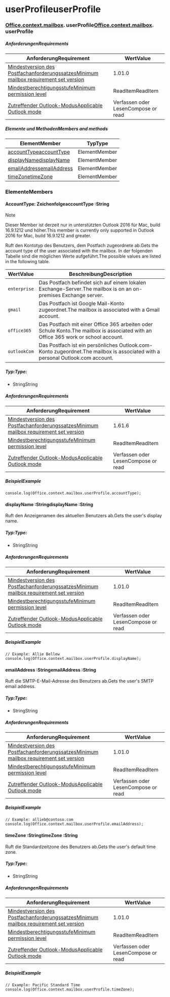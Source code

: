 
# <a name="userprofile"></a><span data-ttu-id="4a8e7-101">userProfile</span><span class="sxs-lookup"><span data-stu-id="4a8e7-101">userProfile</span></span>

### <span data-ttu-id="4a8e7-p101">[Office](Office.md)[.context](Office.context.md)[.mailbox](Office.context.mailbox.md). userProfile</span><span class="sxs-lookup"><span data-stu-id="4a8e7-p101">[Office](Office.md)[.context](Office.context.md)[.mailbox](Office.context.mailbox.md). userProfile</span></span>

##### <a name="requirements"></a><span data-ttu-id="4a8e7-104">Anforderungen</span><span class="sxs-lookup"><span data-stu-id="4a8e7-104">Requirements</span></span>

|<span data-ttu-id="4a8e7-105">Anforderung</span><span class="sxs-lookup"><span data-stu-id="4a8e7-105">Requirement</span></span>| <span data-ttu-id="4a8e7-106">Wert</span><span class="sxs-lookup"><span data-stu-id="4a8e7-106">Value</span></span>|
|---|---|
|[<span data-ttu-id="4a8e7-107">Mindestversion des Postfachanforderungssatzes</span><span class="sxs-lookup"><span data-stu-id="4a8e7-107">Minimum mailbox requirement set version</span></span>](/javascript/office/requirement-sets/outlook-api-requirement-sets)| <span data-ttu-id="4a8e7-108">1.0</span><span class="sxs-lookup"><span data-stu-id="4a8e7-108">1.0</span></span>|
|[<span data-ttu-id="4a8e7-109">Mindestberechtigungsstufe</span><span class="sxs-lookup"><span data-stu-id="4a8e7-109">Minimum permission level</span></span>](https://docs.microsoft.com/outlook/add-ins/understanding-outlook-add-in-permissions)| <span data-ttu-id="4a8e7-110">ReadItem</span><span class="sxs-lookup"><span data-stu-id="4a8e7-110">ReadItem</span></span>|
|[<span data-ttu-id="4a8e7-111">Zutreffender Outlook-Modus</span><span class="sxs-lookup"><span data-stu-id="4a8e7-111">Applicable Outlook mode</span></span>](https://docs.microsoft.com/outlook/add-ins/#extension-points)| <span data-ttu-id="4a8e7-112">Verfassen oder Lesen</span><span class="sxs-lookup"><span data-stu-id="4a8e7-112">Compose or read</span></span>|

##### <a name="members-and-methods"></a><span data-ttu-id="4a8e7-113">Elemente und Methoden</span><span class="sxs-lookup"><span data-stu-id="4a8e7-113">Members and methods</span></span>

| <span data-ttu-id="4a8e7-114">Element</span><span class="sxs-lookup"><span data-stu-id="4a8e7-114">Member</span></span> | <span data-ttu-id="4a8e7-115">Typ</span><span class="sxs-lookup"><span data-stu-id="4a8e7-115">Type</span></span> |
|--------|------|
| [<span data-ttu-id="4a8e7-116">accountType</span><span class="sxs-lookup"><span data-stu-id="4a8e7-116">accountType</span></span>](#accounttype-string) | <span data-ttu-id="4a8e7-117">Element</span><span class="sxs-lookup"><span data-stu-id="4a8e7-117">Member</span></span> |
| [<span data-ttu-id="4a8e7-118">displayName</span><span class="sxs-lookup"><span data-stu-id="4a8e7-118">displayName</span></span>](#displayname-string) | <span data-ttu-id="4a8e7-119">Element</span><span class="sxs-lookup"><span data-stu-id="4a8e7-119">Member</span></span> |
| [<span data-ttu-id="4a8e7-120">emailAddress</span><span class="sxs-lookup"><span data-stu-id="4a8e7-120">emailAddress</span></span>](#emailaddress-string) | <span data-ttu-id="4a8e7-121">Element</span><span class="sxs-lookup"><span data-stu-id="4a8e7-121">Member</span></span> |
| [<span data-ttu-id="4a8e7-122">timeZone</span><span class="sxs-lookup"><span data-stu-id="4a8e7-122">timeZone</span></span>](#timezone-string) | <span data-ttu-id="4a8e7-123">Element</span><span class="sxs-lookup"><span data-stu-id="4a8e7-123">Member</span></span> |

### <a name="members"></a><span data-ttu-id="4a8e7-124">Elemente</span><span class="sxs-lookup"><span data-stu-id="4a8e7-124">Members</span></span>

####  <a name="accounttype-string"></a><span data-ttu-id="4a8e7-125">AccountType: Zeichenfolge</span><span class="sxs-lookup"><span data-stu-id="4a8e7-125">accountType :String</span></span>

> [!NOTE]
> <span data-ttu-id="4a8e7-126">Dieser Member ist derzeit nur in unterstützten Outlook 2016 für Mac, build 16.9.1212 und höher.</span><span class="sxs-lookup"><span data-stu-id="4a8e7-126">This member is currently only supported in Outlook 2016 for Mac, build 16.9.1212 and greater.</span></span>

<span data-ttu-id="4a8e7-127">Ruft den Kontotyp des Benutzers, dem Postfach zugeordnete ab.</span><span class="sxs-lookup"><span data-stu-id="4a8e7-127">Gets the account type of the user associated with the mailbox.</span></span> <span data-ttu-id="4a8e7-128">In der folgenden Tabelle sind die möglichen Werte aufgeführt.</span><span class="sxs-lookup"><span data-stu-id="4a8e7-128">The possible values are listed in the following table.</span></span>

| <span data-ttu-id="4a8e7-129">Wert</span><span class="sxs-lookup"><span data-stu-id="4a8e7-129">Value</span></span> | <span data-ttu-id="4a8e7-130">Beschreibung</span><span class="sxs-lookup"><span data-stu-id="4a8e7-130">Description</span></span> |
|-------|-------------|
| `enterprise` | <span data-ttu-id="4a8e7-131">Das Postfach befindet sich auf einem lokalen Exchange-Server.</span><span class="sxs-lookup"><span data-stu-id="4a8e7-131">The mailbox is on an on-premises Exchange server.</span></span> |
| `gmail` | <span data-ttu-id="4a8e7-132">Das Postfach ist Google Mail-Konto zugeordnet.</span><span class="sxs-lookup"><span data-stu-id="4a8e7-132">The mailbox is associated with a Gmail account.</span></span> |
| `office365` | <span data-ttu-id="4a8e7-133">Das Postfach mit einer Office 365 arbeiten oder Schule Konto.</span><span class="sxs-lookup"><span data-stu-id="4a8e7-133">The mailbox is associated with an Office 365 work or school account.</span></span> |
| `outlookCom` | <span data-ttu-id="4a8e7-134">Das Postfach ist ein persönliches Outlook.com-Konto zugeordnet.</span><span class="sxs-lookup"><span data-stu-id="4a8e7-134">The mailbox is associated with a personal Outlook.com account.</span></span> |

##### <a name="type"></a><span data-ttu-id="4a8e7-135">Typ:</span><span class="sxs-lookup"><span data-stu-id="4a8e7-135">Type:</span></span>

*   <span data-ttu-id="4a8e7-136">String</span><span class="sxs-lookup"><span data-stu-id="4a8e7-136">String</span></span>

##### <a name="requirements"></a><span data-ttu-id="4a8e7-137">Anforderungen</span><span class="sxs-lookup"><span data-stu-id="4a8e7-137">Requirements</span></span>

|<span data-ttu-id="4a8e7-138">Anforderung</span><span class="sxs-lookup"><span data-stu-id="4a8e7-138">Requirement</span></span>| <span data-ttu-id="4a8e7-139">Wert</span><span class="sxs-lookup"><span data-stu-id="4a8e7-139">Value</span></span>|
|---|---|
|[<span data-ttu-id="4a8e7-140">Mindestversion des Postfachanforderungssatzes</span><span class="sxs-lookup"><span data-stu-id="4a8e7-140">Minimum mailbox requirement set version</span></span>](/javascript/office/requirement-sets/outlook-api-requirement-sets)| <span data-ttu-id="4a8e7-141">1.6</span><span class="sxs-lookup"><span data-stu-id="4a8e7-141">1.6</span></span> |
|[<span data-ttu-id="4a8e7-142">Mindestberechtigungsstufe</span><span class="sxs-lookup"><span data-stu-id="4a8e7-142">Minimum permission level</span></span>](https://docs.microsoft.com/outlook/add-ins/understanding-outlook-add-in-permissions)| <span data-ttu-id="4a8e7-143">ReadItem</span><span class="sxs-lookup"><span data-stu-id="4a8e7-143">ReadItem</span></span>|
|[<span data-ttu-id="4a8e7-144">Zutreffender Outlook-Modus</span><span class="sxs-lookup"><span data-stu-id="4a8e7-144">Applicable Outlook mode</span></span>](https://docs.microsoft.com/outlook/add-ins/#extension-points)| <span data-ttu-id="4a8e7-145">Verfassen oder Lesen</span><span class="sxs-lookup"><span data-stu-id="4a8e7-145">Compose or read</span></span>|

##### <a name="example"></a><span data-ttu-id="4a8e7-146">Beispiel</span><span class="sxs-lookup"><span data-stu-id="4a8e7-146">Example</span></span>

```
console.log(Office.context.mailbox.userProfile.accountType);
```

####  <a name="displayname-string"></a><span data-ttu-id="4a8e7-147">displayName :String</span><span class="sxs-lookup"><span data-stu-id="4a8e7-147">displayName :String</span></span>

<span data-ttu-id="4a8e7-148">Ruft den Anzeigenamen des aktuellen Benutzers ab.</span><span class="sxs-lookup"><span data-stu-id="4a8e7-148">Gets the user's display name.</span></span>

##### <a name="type"></a><span data-ttu-id="4a8e7-149">Typ:</span><span class="sxs-lookup"><span data-stu-id="4a8e7-149">Type:</span></span>

*   <span data-ttu-id="4a8e7-150">String</span><span class="sxs-lookup"><span data-stu-id="4a8e7-150">String</span></span>

##### <a name="requirements"></a><span data-ttu-id="4a8e7-151">Anforderungen</span><span class="sxs-lookup"><span data-stu-id="4a8e7-151">Requirements</span></span>

|<span data-ttu-id="4a8e7-152">Anforderung</span><span class="sxs-lookup"><span data-stu-id="4a8e7-152">Requirement</span></span>| <span data-ttu-id="4a8e7-153">Wert</span><span class="sxs-lookup"><span data-stu-id="4a8e7-153">Value</span></span>|
|---|---|
|[<span data-ttu-id="4a8e7-154">Mindestversion des Postfachanforderungssatzes</span><span class="sxs-lookup"><span data-stu-id="4a8e7-154">Minimum mailbox requirement set version</span></span>](/javascript/office/requirement-sets/outlook-api-requirement-sets)| <span data-ttu-id="4a8e7-155">1.0</span><span class="sxs-lookup"><span data-stu-id="4a8e7-155">1.0</span></span>|
|[<span data-ttu-id="4a8e7-156">Mindestberechtigungsstufe</span><span class="sxs-lookup"><span data-stu-id="4a8e7-156">Minimum permission level</span></span>](https://docs.microsoft.com/outlook/add-ins/understanding-outlook-add-in-permissions)| <span data-ttu-id="4a8e7-157">ReadItem</span><span class="sxs-lookup"><span data-stu-id="4a8e7-157">ReadItem</span></span>|
|[<span data-ttu-id="4a8e7-158">Zutreffender Outlook-Modus</span><span class="sxs-lookup"><span data-stu-id="4a8e7-158">Applicable Outlook mode</span></span>](https://docs.microsoft.com/outlook/add-ins/#extension-points)| <span data-ttu-id="4a8e7-159">Verfassen oder Lesen</span><span class="sxs-lookup"><span data-stu-id="4a8e7-159">Compose or read</span></span>|

##### <a name="example"></a><span data-ttu-id="4a8e7-160">Beispiel</span><span class="sxs-lookup"><span data-stu-id="4a8e7-160">Example</span></span>

```
// Example: Allie Bellew
console.log(Office.context.mailbox.userProfile.displayName);
```

####  <a name="emailaddress-string"></a><span data-ttu-id="4a8e7-161">emailAddress :String</span><span class="sxs-lookup"><span data-stu-id="4a8e7-161">emailAddress :String</span></span>

<span data-ttu-id="4a8e7-162">Ruft die SMTP-E-Mail-Adresse des Benutzers ab.</span><span class="sxs-lookup"><span data-stu-id="4a8e7-162">Gets the user's SMTP email address.</span></span>

##### <a name="type"></a><span data-ttu-id="4a8e7-163">Typ:</span><span class="sxs-lookup"><span data-stu-id="4a8e7-163">Type:</span></span>

*   <span data-ttu-id="4a8e7-164">String</span><span class="sxs-lookup"><span data-stu-id="4a8e7-164">String</span></span>

##### <a name="requirements"></a><span data-ttu-id="4a8e7-165">Anforderungen</span><span class="sxs-lookup"><span data-stu-id="4a8e7-165">Requirements</span></span>

|<span data-ttu-id="4a8e7-166">Anforderung</span><span class="sxs-lookup"><span data-stu-id="4a8e7-166">Requirement</span></span>| <span data-ttu-id="4a8e7-167">Wert</span><span class="sxs-lookup"><span data-stu-id="4a8e7-167">Value</span></span>|
|---|---|
|[<span data-ttu-id="4a8e7-168">Mindestversion des Postfachanforderungssatzes</span><span class="sxs-lookup"><span data-stu-id="4a8e7-168">Minimum mailbox requirement set version</span></span>](/javascript/office/requirement-sets/outlook-api-requirement-sets)| <span data-ttu-id="4a8e7-169">1.0</span><span class="sxs-lookup"><span data-stu-id="4a8e7-169">1.0</span></span>|
|[<span data-ttu-id="4a8e7-170">Mindestberechtigungsstufe</span><span class="sxs-lookup"><span data-stu-id="4a8e7-170">Minimum permission level</span></span>](https://docs.microsoft.com/outlook/add-ins/understanding-outlook-add-in-permissions)| <span data-ttu-id="4a8e7-171">ReadItem</span><span class="sxs-lookup"><span data-stu-id="4a8e7-171">ReadItem</span></span>|
|[<span data-ttu-id="4a8e7-172">Zutreffender Outlook-Modus</span><span class="sxs-lookup"><span data-stu-id="4a8e7-172">Applicable Outlook mode</span></span>](https://docs.microsoft.com/outlook/add-ins/#extension-points)| <span data-ttu-id="4a8e7-173">Verfassen oder Lesen</span><span class="sxs-lookup"><span data-stu-id="4a8e7-173">Compose or read</span></span>|

##### <a name="example"></a><span data-ttu-id="4a8e7-174">Beispiel</span><span class="sxs-lookup"><span data-stu-id="4a8e7-174">Example</span></span>

```
// Example: allieb@contoso.com
console.log(Office.context.mailbox.userProfile.emailAddress);
```

####  <a name="timezone-string"></a><span data-ttu-id="4a8e7-175">timeZone :String</span><span class="sxs-lookup"><span data-stu-id="4a8e7-175">timeZone :String</span></span>

<span data-ttu-id="4a8e7-176">Ruft die Standardzeitzone des Benutzers ab.</span><span class="sxs-lookup"><span data-stu-id="4a8e7-176">Gets the user's default time zone.</span></span>

##### <a name="type"></a><span data-ttu-id="4a8e7-177">Typ:</span><span class="sxs-lookup"><span data-stu-id="4a8e7-177">Type:</span></span>

*   <span data-ttu-id="4a8e7-178">String</span><span class="sxs-lookup"><span data-stu-id="4a8e7-178">String</span></span>

##### <a name="requirements"></a><span data-ttu-id="4a8e7-179">Anforderungen</span><span class="sxs-lookup"><span data-stu-id="4a8e7-179">Requirements</span></span>

|<span data-ttu-id="4a8e7-180">Anforderung</span><span class="sxs-lookup"><span data-stu-id="4a8e7-180">Requirement</span></span>| <span data-ttu-id="4a8e7-181">Wert</span><span class="sxs-lookup"><span data-stu-id="4a8e7-181">Value</span></span>|
|---|---|
|[<span data-ttu-id="4a8e7-182">Mindestversion des Postfachanforderungssatzes</span><span class="sxs-lookup"><span data-stu-id="4a8e7-182">Minimum mailbox requirement set version</span></span>](/javascript/office/requirement-sets/outlook-api-requirement-sets)| <span data-ttu-id="4a8e7-183">1.0</span><span class="sxs-lookup"><span data-stu-id="4a8e7-183">1.0</span></span>|
|[<span data-ttu-id="4a8e7-184">Mindestberechtigungsstufe</span><span class="sxs-lookup"><span data-stu-id="4a8e7-184">Minimum permission level</span></span>](https://docs.microsoft.com/outlook/add-ins/understanding-outlook-add-in-permissions)| <span data-ttu-id="4a8e7-185">ReadItem</span><span class="sxs-lookup"><span data-stu-id="4a8e7-185">ReadItem</span></span>|
|[<span data-ttu-id="4a8e7-186">Zutreffender Outlook-Modus</span><span class="sxs-lookup"><span data-stu-id="4a8e7-186">Applicable Outlook mode</span></span>](https://docs.microsoft.com/outlook/add-ins/#extension-points)| <span data-ttu-id="4a8e7-187">Verfassen oder Lesen</span><span class="sxs-lookup"><span data-stu-id="4a8e7-187">Compose or read</span></span>|

##### <a name="example"></a><span data-ttu-id="4a8e7-188">Beispiel</span><span class="sxs-lookup"><span data-stu-id="4a8e7-188">Example</span></span>

```
// Example: Pacific Standard Time
console.log(Office.context.mailbox.userProfile.timeZone);
```
